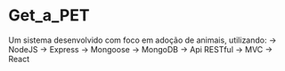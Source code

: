 # Get_a_PET
Um sistema desenvolvido com foco em adoção de animais, utilizando:
-> NodeJS
-> Express
-> Mongoose
-> MongoDB
-> Api RESTful
-> MVC
-> React
